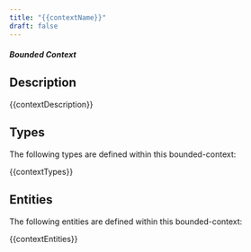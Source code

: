 ```yaml
---
title: "{{contextName}}"
draft: false
---
```


#### _Bounded Context_

## Description
{{contextDescription}}

## Types
The following types are defined within this bounded-context:

{{contextTypes}}

## Entities
The following entities are defined within this bounded-context:

{{contextEntities}}